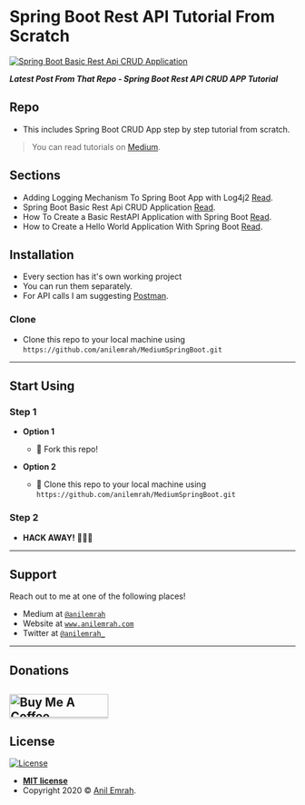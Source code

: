 <!-- <a href="https://medium.com/@anilemrah"><img src="https://cdn4.iconfinder.com/data/icons/social-media-2210/24/Medium-512.png?v=3&s=100" title="Spring Boot Tutorial" alt="Anil Emrah"></a> -->
# Spring Boot Rest API Tutorial From Scratch

[![Spring Boot Basic Rest Api CRUD Application](https://miro.medium.com/max/2160/1*Nwi2LUZ03ViEs_iZAhHeNw.png?v=3&s=200)](https://medium.com/@anilemrah/how-to-create-crud-rest-api-app-with-spring-boot-2e32b636652d)

***Latest Post From That Repo - Spring Boot Rest API CRUD APP Tutorial***

## Repo

- This includes Spring Boot CRUD App step by step tutorial from scratch. 

> You can read tutorials on <a href="https://medium.com/@anilemrah/" target="_blank">Medium</a>.

## Sections

- Adding Logging Mechanism To Spring Boot App with Log4j2 <a href="https://medium.com/the-freelancer/adding-logging-mechanism-to-your-app-will-save-you-hours-lets-do-that-c38b49d65cbf" target="_blank">Read</a>.
- Spring Boot Basic Rest Api CRUD Application <a href="https://medium.com/@anilemrah/how-to-create-crud-rest-api-app-with-spring-boot-2e32b636652d" target="_blank">Read</a>.
- How To Create a Basic RestAPI Application with Spring Boot <a href="https://medium.com/@anilemrah/how-to-create-a-basic-restapi-application-with-spring-boot-f6da85802518" target="_blank">Read</a>.
- How to Create a Hello World Application With Spring Boot <a href="https://medium.com/better-programming/how-to-create-hello-world-application-with-spring-boot-spring-initializr-cdc4f97e3718" target="_blank">Read</a>.


## Installation

- Every section has it's own working project
- You can run them separately. 
- For API calls I am suggesting <a href="https://www.postman.com/" target="_blank">Postman</a>.

### Clone

- Clone this repo to your local machine using `https://github.com/anilemrah/MediumSpringBoot.git`

---

## Start Using

### Step 1

- **Option 1**
    - 🍴 Fork this repo!

- **Option 2**
    - 👯 Clone this repo to your local machine using `https://github.com/anilemrah/MediumSpringBoot.git`

### Step 2

- **HACK AWAY!** 🔨🔨🔨

---

## Support

Reach out to me at one of the following places!

- Medium at <a href="https://medium.com/@anilemrah" target="_blank">`@anilemrah`</a>
- Website at <a href="http://www.anilemrah.com" target="_blank">`www.anilemrah.com`</a>
- Twitter at <a href="http://twitter.com/anilemrah_" target="_blank">`@anilemrah_`</a>

---

## Donations

<a href="https://www.buymeacoffee.com/anilemrah" target="_blank"><img src="https://www.buymeacoffee.com/assets/img/custom_images/orange_img.png" alt="Buy Me A Coffee" style="height: 41px !important;width: 174px !important;box-shadow: 0px 3px 2px 0px rgba(190, 190, 190, 0.5) !important;-webkit-box-shadow: 0px 3px 2px 0px rgba(190, 190, 190, 0.5) !important;" ></a>
---

## License

[![License](http://img.shields.io/:license-mit-blue.svg?style=flat-square)](http://badges.mit-license.org)

- **[MIT license](http://opensource.org/licenses/mit-license.php)**
- Copyright 2020 © <a href="http://www.anilemrah.com" target="_blank">Anil Emrah</a>.
